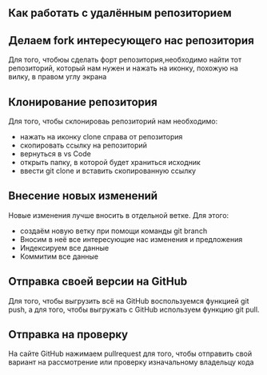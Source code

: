 ## Как работать с удалённым репозиторием

## Делаем fork интересующего нас репозитория
Для того, чтобюы сделать форт репозитория,необходимо найти тот репозиторий, который нам нужен и нажать на иконку, похожую на вилку, в правом углу экрана

## Клонирование репозитория
Для того, чтобы склонироваь репозиторий нам необходимо:
+ нажать на иконку clone справа от репозитория
+ скопировать ссылку на репозиторий
+ вернуться в vs Code
+ открыть папку, в которой будет храниться исходник
+ ввести git clone и вставить скопированную ссылку

## Внесение новых изменений
Новые изменения лучше вносить в отдельной ветке. Для этого:
+ создаём новую ветку при помощи команды git branch
+ Вносим в неё все интересующие нас изменения и предложения
+ Индексируем все данные
+ Коммитим все данные

## Отправка своей версии на GitHub
Для того, чтобы выгрузить всё на GitHub воспользуемся функцией git push, а для того, чтобы выгружать с GitHub используем функцию git pull.

## Отправка на проверку
На сайте GitHub нажимаем pullrequest для того, чтобы отправить свой вариант на рассмотрение или проверку изначальному владельцу кода